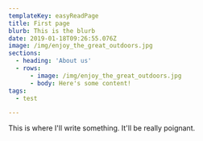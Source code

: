 ```yaml
---
templateKey: easyReadPage
title: First page
blurb: This is the blurb
date: 2019-01-18T09:26:55.076Z
image: /img/enjoy_the_great_outdoors.jpg
sections:
  - heading: 'About us'
  - rows:
      - image: /img/enjoy_the_great_outdoors.jpg
      - body: Here's some content!
tags:
  - test

---
```

This is where I'll write something. It'll be really poignant.

